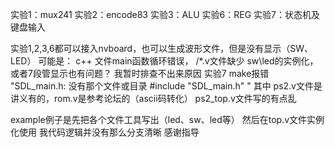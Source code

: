 实验1：mux241 
实验2：encode83
实验3：ALU
实验6：REG
实验7：状态机及键盘输入

实验1,2,3,6都可以接入nvboard，也可以生成波形文件，但是没有显示（SW、LED）
可能是：
  c++ 文件main函数循环错误，
  /*.v文件缺少 sw\led的实例化，或者7段管显示也有问题？
  我暂时排查不出来原因
实验7 make报错 
    "SDL_main.h: 没有那个文件或目录
    #include "SDL_main.h"
    "
    其中 ps2.v文件是讲义有的，rom.v是参考论坛的（ascii码转化）
    ps2_top.v文件写的有点乱

example例子是先把各个文件工具写出（led、sw、led等） 然后在top.v文件实例化使用
我代码逻辑并没有那么分支清晰
感谢指导
